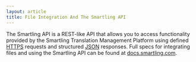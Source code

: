 ```yaml
---
layout: article
title: File Integration And The Smartling API
---
```

The Smartling API is a REST-like API that allows you to access functionality provided by the Smartling Translation Management Platform using defined [HTTPS](http://en.wikipedia.org/wiki/HTTP_Secure) requests and structured [JSON](http://en.wikipedia.org/wiki/Json) responses. Full specs for integrating files and using the Smartling API can be found at [docs.smartling.com](/developers/).
